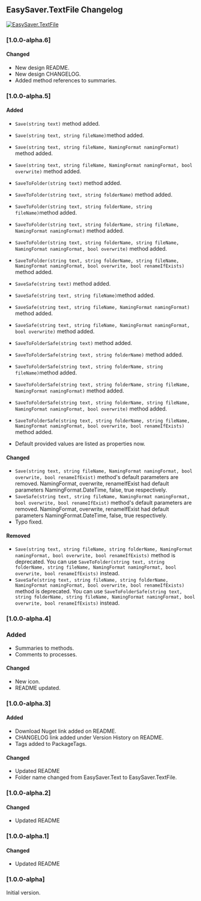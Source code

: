 ## EasySaver.TextFile Changelog
[![EasySaver.TextFile](https://img.shields.io/nuget/v/EasySaver.TextFile.svg)](https://www.nuget.org/packages/EasySaver.TextFile/)

<!--
### [Unreleased]

#### Added

#### Changed

#### Removed
-->

### [1.0.0-alpha.6]

#### Changed
* New design README.
* New design CHANGELOG.
* Added method references to summaries.

### [1.0.0-alpha.5]

#### Added
* `Save(string text)` method added.
* `Save(string text, string fileName)`method added.
* `Save(string text, string fileName, NamingFormat namingFormat)` method added.
* `Save(string text, string fileName, NamingFormat namingFormat, bool overwrite)` method added.

* `SaveToFolder(string text)` method added.
* `SaveToFolder(string text, string folderName)` method added.
* `SaveToFolder(string text, string folderName, string fileName)`method added.
* `SaveToFolder(string text, string folderName, string fileName, NamingFormat namingFormat)` method added.
* `SaveToFolder(string text, string folderName, string fileName, NamingFormat namingFormat, bool overwrite)` method added.
* `SaveToFolder(string text, string folderName, string fileName, NamingFormat namingFormat, bool overwrite, bool renameIfExists)` method added.

* `SaveSafe(string text)` method added.
* `SaveSafe(string text, string fileName)`method added.
* `SaveSafe(string text, string fileName, NamingFormat namingFormat)` method added.
* `SaveSafe(string text, string fileName, NamingFormat namingFormat, bool overwrite)` method added.

* `SaveToFolderSafe(string text)` method added.
* `SaveToFolderSafe(string text, string folderName)` method added.
* `SaveToFolderSafe(string text, string folderName, string fileName)`method added.
* `SaveToFolderSafe(string text, string folderName, string fileName, NamingFormat namingFormat)` method added.
* `SaveToFolderSafe(string text, string folderName, string fileName, NamingFormat namingFormat, bool overwrite)` method added.
* `SaveToFolderSafe(string text, string folderName, string fileName, NamingFormat namingFormat, bool overwrite, bool renameIfExists)` method added.

* Default provided values are listed as properties now.

#### Changed
* `Save(string text, string fileName, NamingFormat namingFormat, bool overwrite, bool renameIfExist)` method's default parameters are removed. NamingFormat, overwrite, renameIfExist had default parameters NamingFormat.DateTime, false, true respectively.
* `SaveSafe(string text, string fileName, NamingFormat namingFormat, bool overwrite, bool renameIfExist)` method's default parameters are removed. NamingFormat, overwrite, renameIfExist had default parameters NamingFormat.DateTime, false, true respectively.
* Typo fixed.

#### Removed
* `Save(string text, string fileName, string folderName, NamingFormat namingFormat, bool overwrite, bool renameIfExists)` method is deprecated. You can use `SaveToFolder(string text, string folderName, string fileName, NamingFormat namingFormat, bool overwrite, bool renameIfExists)` instead.
* `SaveSafe(string text, string fileName, string folderName, NamingFormat namingFormat, bool overwrite, bool renameIfExists)` method is deprecated. You can use `SaveToFolderSafe(string text, string folderName, string fileName, NamingFormat namingFormat, bool overwrite, bool renameIfExists)` instead.

### [1.0.0-alpha.4]

### Added
* Summaries to methods.
* Comments to processes.

#### Changed
* New icon.
* README updated.

### [1.0.0-alpha.3]

#### Added
* Download Nuget link added on README.
* CHANGELOG link added under Version History on README.
* Tags added to PackageTags.

#### Changed
* Updated README
* Folder name changed from EasySaver.Text to EasySaver.TextFile.

### [1.0.0-alpha.2]

#### Changed
* Updated README

### [1.0.0-alpha.1]

#### Changed
* Updated README

### [1.0.0-alpha]
Initial version.
